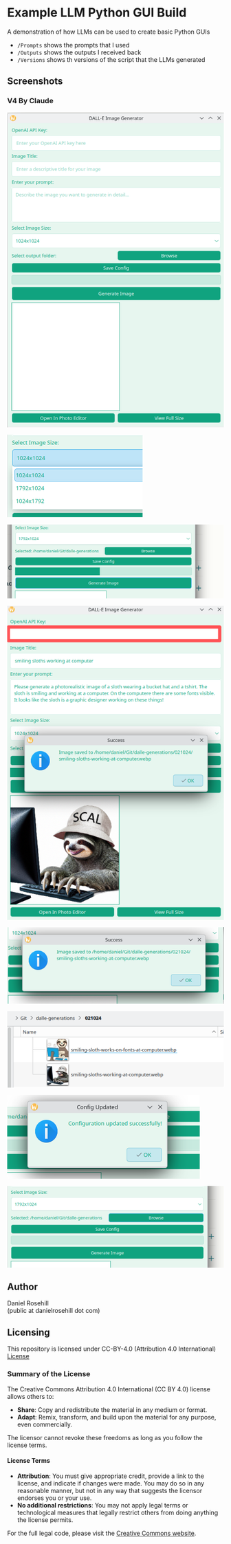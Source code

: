 # Example LLM Python GUI Build

A demonstration of how LLMs can be used to create basic Python GUIs

- `/Prompts` shows the prompts that I used
-  `/Outputs` shows the outputs I received back
-  `/Versions` shows th versions of the script that the LLMs generated


## Screenshots 

### V4 By Claude

![alt text](Screenshots/1.png)

![alt text](Screenshots/2.png)

![alt text](Screenshots/3.png)

![alt text](Screenshots/4.png)

![alt text](Screenshots/5.png)

![alt text](Screenshots/6.png)

![alt text](Screenshots/7.png)

![alt text](Screenshots/8.png)


## Author

Daniel Rosehill  
(public at danielrosehill dot com)

## Licensing

This repository is licensed under CC-BY-4.0 (Attribution 4.0 International) 
[License](https://creativecommons.org/licenses/by/4.0/)

### Summary of the License
The Creative Commons Attribution 4.0 International (CC BY 4.0) license allows others to:
- **Share**: Copy and redistribute the material in any medium or format.
- **Adapt**: Remix, transform, and build upon the material for any purpose, even commercially.

The licensor cannot revoke these freedoms as long as you follow the license terms.

#### License Terms
- **Attribution**: You must give appropriate credit, provide a link to the license, and indicate if changes were made. You may do so in any reasonable manner, but not in any way that suggests the licensor endorses you or your use.
- **No additional restrictions**: You may not apply legal terms or technological measures that legally restrict others from doing anything the license permits.

For the full legal code, please visit the [Creative Commons website](https://creativecommons.org/licenses/by/4.0/legalcode).